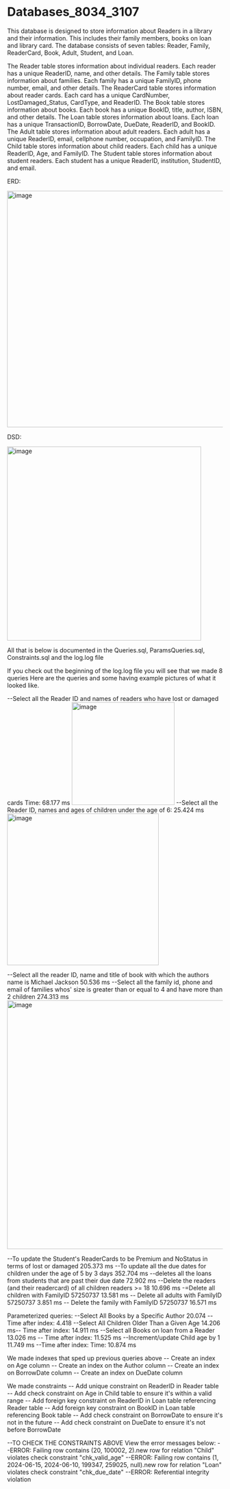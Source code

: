 # Databases_8034_3107
This database is designed to store information about Readers in a library and their information. This includes their family members, books on loan and library card. The database consists of seven tables: Reader, Family, ReaderCard, Book, Adult, Student, and Loan.

The Reader table stores information about individual readers. Each reader has a unique ReaderID, name, and other details.
The Family table stores information about families. Each family has a unique FamilyID, phone number, email, and other details.
The ReaderCard table stores information about reader cards. Each card has a unique CardNumber, LostDamaged_Status, CardType, and ReaderID.
The Book table stores information about books. Each book has a unique BookID, title, author, ISBN, and other details.
The Loan table stores information about loans. Each loan has a unique TransactionID, BorrowDate, DueDate, ReaderID, and BookID.
The Adult table stores information about adult readers. Each adult has a unique ReaderID, email, cellphone number, occupation, and FamilyID.
The Child table stores information about child readers. Each child has a unique ReaderID, Age, and FamilyID.
The Student table stores information about student readers. Each student has a unique ReaderID, institution, StudentID, and email.


ERD:

<img width="552" alt="image" src="https://github.com/shlomitnech/Databases_8034_3107/assets/98982263/146c0ee5-be4d-4c77-b3c2-91b17aa64d5a">

DSD:

<img width="453" alt="image" src="https://github.com/shlomitnech/Databases_8034_3107/assets/98982263/e48339af-4173-4f8a-b713-3ae651c74400">

All that is below is documented in the Queries.sql, ParamsQueries.sql, Constraints.sql and the log.log file

If you check out the beginning of the log.log file you will see that we made 8 queries 
Here are the queries and some having example pictures of what it looked like.

--Select all the Reader ID and names of readers who have lost or damaged cards Time: 68.177 ms
<img width="240" alt="image" src="https://github.com/shlomitnech/Databases_8034_3107/assets/98982263/a1eae36a-533a-4260-8bde-ca6eaa5948a9">
--Select all the Reader ID, names and ages of children under the age of 6: 25.424 ms
<img width="354" alt="image" src="https://github.com/shlomitnech/Databases_8034_3107/assets/98982263/6a758a48-ad90-482b-91c5-b4bcdf1433f5">

--Select all the reader ID, name and title of book with which the authors name is Michael Jackson  50.536 ms
--Select all the family id, phone and email of families whos' size is greater than or equal to 4 and have more than 2 children 274.313 ms
<img width="581" alt="image" src="https://github.com/shlomitnech/Databases_8034_3107/assets/98982263/e2559c33-03c1-4ffa-8fec-13f1afe269f5">

--To update the Student's ReaderCards to be Premium and NoStatus in terms of lost or damaged 205.373 ms
--To update all the due dates for children under the age of 5 by 3 days 352.704 ms
--deletes all the loans from students that are past their due date 72.902 ms
--Delete the readers (and their readercard) of all children readers >= 18 10.696 ms
-=Delete all children with FamilyID 57250737 13.581 ms
-- Delete all adults with FamilyID 57250737 3.851 ms
-- Delete the family with FamilyID 57250737 16.571 ms

Parameterized queries:
--Select All Books by a Specific Author 20.074 --Time after index:  4.418
--Select All Children Older Than a Given Age  14.206 ms-- Time after index: 14.911 ms
--Select all Books on loan from a Reader  13.026 ms -- Time after index: 11.525 ms
--Increment/update Child age by 1 11.749 ms --Time after index: Time: 10.874 ms

We made indexes that sped up previous queries above
-- Create an index on Age column
-- Create an index on the Author column
-- Create an index on BorrowDate column
-- Create an index on DueDate column

We made constraints
-- Add unique constraint on ReaderID in Reader table
-- Add check constraint on Age in Child table to ensure it's within a valid range
-- Add foreign key constraint on ReaderID in Loan table referencing Reader table
-- Add foreign key constraint on BookID in Loan table referencing Book table
-- Add check constraint on BorrowDate to ensure it's not in the future
-- Add check constraint on DueDate to ensure it's not before BorrowDate

--TO CHECK THE CONSTRAINTS ABOVE View the error messages below:
--ERROR:  Failing row contains (20, 100002, 2).new row for relation "Child" violates check constraint "chk_valid_age" 
--ERROR:  Failing row contains (1, 2024-06-15, 2024-06-10, 199347, 259025, null).new row for relation "Loan" violates check constraint "chk_due_date" 
--ERROR: Referential integrity violation
